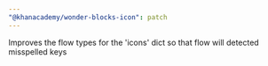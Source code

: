 ```yaml
---
"@khanacademy/wonder-blocks-icon": patch
---
```


Improves the flow types for the 'icons' dict so that flow will detected misspelled keys

